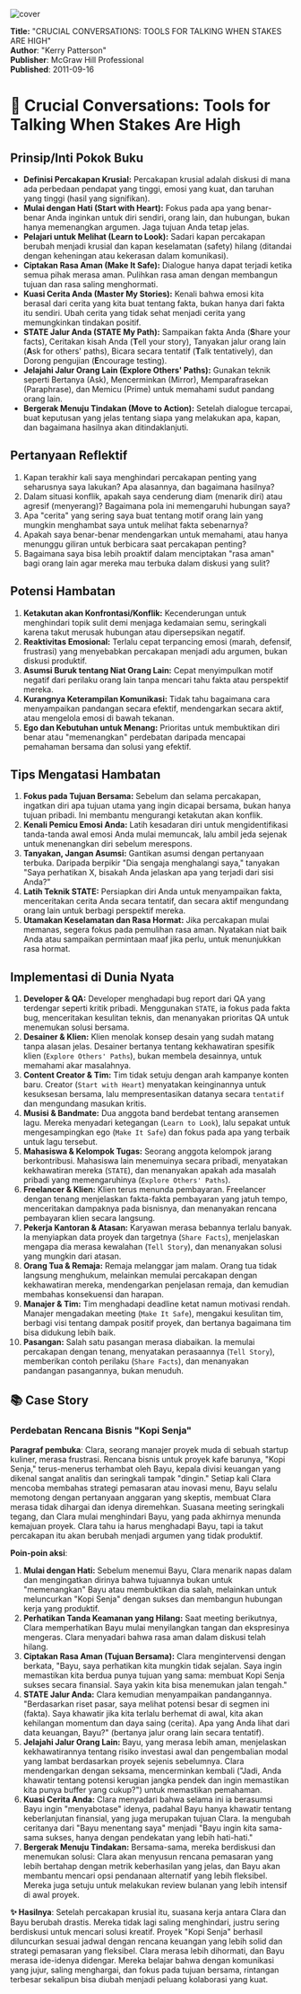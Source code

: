 
![cover](https://books.google.com/books/content?id=VhkQpRH9D9gC&printsec=frontcover&img=1&zoom=1&edge=curl&source=gbs_api)



**Title:** "CRUCIAL CONVERSATIONS: TOOLS FOR TALKING WHEN STAKES ARE HIGH"  
**Author**: "Kerry Patterson"  
**Publisher**: McGraw Hill Professional  
**Published**: 2011-09-16  

# 📖 Crucial Conversations: Tools for Talking When Stakes Are High

## Prinsip/Inti Pokok Buku
-   **Definisi Percakapan Krusial:** Percakapan krusial adalah diskusi di mana ada perbedaan pendapat yang tinggi, emosi yang kuat, dan taruhan yang tinggi (hasil yang signifikan).
-   **Mulai dengan Hati (Start with Heart):** Fokus pada apa yang benar-benar Anda inginkan untuk diri sendiri, orang lain, dan hubungan, bukan hanya memenangkan argumen. Jaga tujuan Anda tetap jelas.
-   **Pelajari untuk Melihat (Learn to Look):** Sadari kapan percakapan berubah menjadi krusial dan kapan keselamatan (safety) hilang (ditandai dengan keheningan atau kekerasan dalam komunikasi).
-   **Ciptakan Rasa Aman (Make It Safe):** Dialogue hanya dapat terjadi ketika semua pihak merasa aman. Pulihkan rasa aman dengan membangun tujuan dan rasa saling menghormati.
-   **Kuasi Cerita Anda (Master My Stories):** Kenali bahwa emosi kita berasal dari cerita yang kita buat tentang fakta, bukan hanya dari fakta itu sendiri. Ubah cerita yang tidak sehat menjadi cerita yang memungkinkan tindakan positif.
-   **STATE Jalur Anda (STATE My Path):** Sampaikan fakta Anda (**S**hare your facts), Ceritakan kisah Anda (**T**ell your story), Tanyakan jalur orang lain (**A**sk for others' paths), Bicara secara tentatif (**T**alk tentatively), dan Dorong pengujian (**E**ncourage testing).
-   **Jelajahi Jalur Orang Lain (Explore Others' Paths):** Gunakan teknik seperti Bertanya (Ask), Mencerminkan (Mirror), Memparafrasekan (Paraphrase), dan Memicu (Prime) untuk memahami sudut pandang orang lain.
-   **Bergerak Menuju Tindakan (Move to Action):** Setelah dialogue tercapai, buat keputusan yang jelas tentang siapa yang melakukan apa, kapan, dan bagaimana hasilnya akan ditindaklanjuti.

## Pertanyaan Reflektif
1.  Kapan terakhir kali saya menghindari percakapan penting yang seharusnya saya lakukan? Apa alasannya, dan bagaimana hasilnya?
2.  Dalam situasi konflik, apakah saya cenderung diam (menarik diri) atau agresif (menyerang)? Bagaimana pola ini memengaruhi hubungan saya?
3.  Apa "cerita" yang sering saya buat tentang motif orang lain yang mungkin menghambat saya untuk melihat fakta sebenarnya?
4.  Apakah saya benar-benar mendengarkan untuk memahami, atau hanya menunggu giliran untuk berbicara saat percakapan penting?
5.  Bagaimana saya bisa lebih proaktif dalam menciptakan "rasa aman" bagi orang lain agar mereka mau terbuka dalam diskusi yang sulit?

## Potensi Hambatan
1.  **Ketakutan akan Konfrontasi/Konflik:** Kecenderungan untuk menghindari topik sulit demi menjaga kedamaian semu, seringkali karena takut merusak hubungan atau dipersepsikan negatif.
2.  **Reaktivitas Emosional:** Terlalu cepat terpancing emosi (marah, defensif, frustrasi) yang menyebabkan percakapan menjadi adu argumen, bukan diskusi produktif.
3.  **Asumsi Buruk tentang Niat Orang Lain:** Cepat menyimpulkan motif negatif dari perilaku orang lain tanpa mencari tahu fakta atau perspektif mereka.
4.  **Kurangnya Keterampilan Komunikasi:** Tidak tahu bagaimana cara menyampaikan pandangan secara efektif, mendengarkan secara aktif, atau mengelola emosi di bawah tekanan.
5.  **Ego dan Kebutuhan untuk Menang:** Prioritas untuk membuktikan diri benar atau "memenangkan" perdebatan daripada mencapai pemahaman bersama dan solusi yang efektif.

## Tips Mengatasi Hambatan
1.  **Fokus pada Tujuan Bersama:** Sebelum dan selama percakapan, ingatkan diri apa tujuan utama yang ingin dicapai bersama, bukan hanya tujuan pribadi. Ini membantu mengurangi ketakutan akan konflik.
2.  **Kenali Pemicu Emosi Anda:** Latih kesadaran diri untuk mengidentifikasi tanda-tanda awal emosi Anda mulai memuncak, lalu ambil jeda sejenak untuk menenangkan diri sebelum merespons.
3.  **Tanyakan, Jangan Asumsi:** Gantikan asumsi dengan pertanyaan terbuka. Daripada berpikir "Dia sengaja menghalangi saya," tanyakan "Saya perhatikan X, bisakah Anda jelaskan apa yang terjadi dari sisi Anda?"
4.  **Latih Teknik STATE:** Persiapkan diri Anda untuk menyampaikan fakta, menceritakan cerita Anda secara tentatif, dan secara aktif mengundang orang lain untuk berbagi perspektif mereka.
5.  **Utamakan Keselamatan dan Rasa Hormat:** Jika percakapan mulai memanas, segera fokus pada pemulihan rasa aman. Nyatakan niat baik Anda atau sampaikan permintaan maaf jika perlu, untuk menunjukkan rasa hormat.

## Implementasi di Dunia Nyata
1.  **Developer & QA:** Developer menghadapi bug report dari QA yang terdengar seperti kritik pribadi. Menggunakan `STATE`, ia fokus pada fakta bug, menceritakan kesulitan teknis, dan menanyakan prioritas QA untuk menemukan solusi bersama.
2.  **Desainer & Klien:** Klien menolak konsep desain yang sudah matang tanpa alasan jelas. Desainer bertanya tentang kekhawatiran spesifik klien (`Explore Others' Paths`), bukan membela desainnya, untuk memahami akar masalahnya.
3.  **Content Creator & Tim:** Tim tidak setuju dengan arah kampanye konten baru. Creator (`Start with Heart`) menyatakan keinginannya untuk kesuksesan bersama, lalu mempresentasikan datanya secara `tentatif` dan mengundang masukan kritis.
4.  **Musisi & Bandmate:** Dua anggota band berdebat tentang aransemen lagu. Mereka menyadari ketegangan (`Learn to Look`), lalu sepakat untuk mengesampingkan ego (`Make It Safe`) dan fokus pada apa yang terbaik untuk lagu tersebut.
5.  **Mahasiswa & Kelompok Tugas:** Seorang anggota kelompok jarang berkontribusi. Mahasiswa lain menemuinya secara pribadi, menyatakan kekhawatiran mereka (`STATE`), dan menanyakan apakah ada masalah pribadi yang memengaruhinya (`Explore Others' Paths`).
6.  **Freelancer & Klien:** Klien terus menunda pembayaran. Freelancer dengan tenang menjelaskan fakta-fakta pembayaran yang jatuh tempo, menceritakan dampaknya pada bisnisnya, dan menanyakan rencana pembayaran klien secara langsung.
7.  **Pekerja Kantoran & Atasan:** Karyawan merasa bebannya terlalu banyak. Ia menyiapkan data proyek dan targetnya (`Share Facts`), menjelaskan mengapa dia merasa kewalahan (`Tell Story`), dan menanyakan solusi yang mungkin dari atasan.
8.  **Orang Tua & Remaja:** Remaja melanggar jam malam. Orang tua tidak langsung menghukum, melainkan memulai percakapan dengan kekhawatiran mereka, mendengarkan penjelasan remaja, dan kemudian membahas konsekuensi dan harapan.
9.  **Manajer & Tim:** Tim menghadapi deadline ketat namun motivasi rendah. Manajer mengadakan meeting (`Make It Safe`), mengakui kesulitan tim, berbagi visi tentang dampak positif proyek, dan bertanya bagaimana tim bisa didukung lebih baik.
10. **Pasangan:** Salah satu pasangan merasa diabaikan. Ia memulai percakapan dengan tenang, menyatakan perasaannya (`Tell Story`), memberikan contoh perilaku (`Share Facts`), dan menanyakan pandangan pasangannya, bukan menuduh.

## 📚 Case Story

### Perdebatan Rencana Bisnis "Kopi Senja"

**Paragraf pembuka**:
Clara, seorang manajer proyek muda di sebuah startup kuliner, merasa frustrasi. Rencana bisnis untuk proyek kafe barunya, "Kopi Senja," terus-menerus terhambat oleh Bayu, kepala divisi keuangan yang dikenal sangat analitis dan seringkali tampak "dingin." Setiap kali Clara mencoba membahas strategi pemasaran atau inovasi menu, Bayu selalu memotong dengan pertanyaan anggaran yang skeptis, membuat Clara merasa tidak dihargai dan idenya diremehkan. Suasana meeting seringkali tegang, dan Clara mulai menghindari Bayu, yang pada akhirnya menunda kemajuan proyek. Clara tahu ia harus menghadapi Bayu, tapi ia takut percakapan itu akan berubah menjadi argumen yang tidak produktif.

**Poin-poin aksi**:
1.  **Mulai dengan Hati:** Sebelum menemui Bayu, Clara menarik napas dalam dan mengingatkan dirinya bahwa tujuannya bukan untuk "memenangkan" Bayu atau membuktikan dia salah, melainkan untuk meluncurkan "Kopi Senja" dengan sukses dan membangun hubungan kerja yang produktif.
2.  **Perhatikan Tanda Keamanan yang Hilang:** Saat meeting berikutnya, Clara memperhatikan Bayu mulai menyilangkan tangan dan ekspresinya mengeras. Clara menyadari bahwa rasa aman dalam diskusi telah hilang.
3.  **Ciptakan Rasa Aman (Tujuan Bersama):** Clara mengintervensi dengan berkata, "Bayu, saya perhatikan kita mungkin tidak sejalan. Saya ingin memastikan kita berdua punya tujuan yang sama: membuat Kopi Senja sukses secara finansial. Saya yakin kita bisa menemukan jalan tengah."
4.  **STATE Jalur Anda:** Clara kemudian menyampaikan pandangannya. "Berdasarkan riset pasar, saya melihat potensi besar di segmen ini (fakta). Saya khawatir jika kita terlalu berhemat di awal, kita akan kehilangan momentum dan daya saing (cerita). Apa yang Anda lihat dari data keuangan, Bayu?" (bertanya jalur orang lain secara tentatif).
5.  **Jelajahi Jalur Orang Lain:** Bayu, yang merasa lebih aman, menjelaskan kekhawatirannya tentang risiko investasi awal dan pengembalian modal yang lambat berdasarkan proyek sejenis sebelumnya. Clara mendengarkan dengan seksama, mencerminkan kembali ("Jadi, Anda khawatir tentang potensi kerugian jangka pendek dan ingin memastikan kita punya buffer yang cukup?") untuk memastikan pemahaman.
6.  **Kuasi Cerita Anda:** Clara menyadari bahwa selama ini ia berasumsi Bayu ingin "menyabotase" idenya, padahal Bayu hanya khawatir tentang keberlanjutan finansial, yang juga merupakan tujuan Clara. Ia mengubah ceritanya dari "Bayu menentang saya" menjadi "Bayu ingin kita sama-sama sukses, hanya dengan pendekatan yang lebih hati-hati."
7.  **Bergerak Menuju Tindakan:** Bersama-sama, mereka berdiskusi dan menemukan solusi: Clara akan menyusun rencana pemasaran yang lebih bertahap dengan metrik keberhasilan yang jelas, dan Bayu akan membantu mencari opsi pendanaan alternatif yang lebih fleksibel. Mereka juga setuju untuk melakukan review bulanan yang lebih intensif di awal proyek.

**✨ Hasilnya**:
Setelah percakapan krusial itu, suasana kerja antara Clara dan Bayu berubah drastis. Mereka tidak lagi saling menghindari, justru sering berdiskusi untuk mencari solusi kreatif. Proyek "Kopi Senja" berhasil diluncurkan sesuai jadwal dengan rencana keuangan yang lebih solid dan strategi pemasaran yang fleksibel. Clara merasa lebih dihormati, dan Bayu merasa ide-idenya didengar. Mereka belajar bahwa dengan komunikasi yang jujur, saling menghargai, dan fokus pada tujuan bersama, rintangan terbesar sekalipun bisa diubah menjadi peluang kolaborasi yang kuat.
